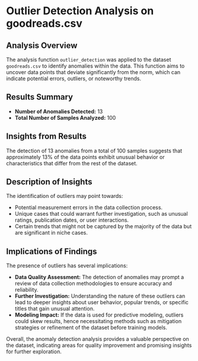 # Outlier Detection Analysis on goodreads.csv

## Analysis Overview
The analysis function `outlier_detection` was applied to the dataset `goodreads.csv` to identify anomalies within the data. This function aims to uncover data points that deviate significantly from the norm, which can indicate potential errors, outliers, or noteworthy trends.

## Results Summary
- **Number of Anomalies Detected:** 13
- **Total Number of Samples Analyzed:** 100

## Insights from Results
The detection of 13 anomalies from a total of 100 samples suggests that approximately 13% of the data points exhibit unusual behavior or characteristics that differ from the rest of the dataset. 

## Description of Insights
The identification of outliers may point towards:
- Potential measurement errors in the data collection process.
- Unique cases that could warrant further investigation, such as unusual ratings, publication dates, or user interactions.
- Certain trends that might not be captured by the majority of the data but are significant in niche cases.

## Implications of Findings
The presence of outliers has several implications:
- **Data Quality Assessment:** The detection of anomalies may prompt a review of data collection methodologies to ensure accuracy and reliability.
- **Further Investigation:** Understanding the nature of these outliers can lead to deeper insights about user behavior, popular trends, or specific titles that gain unusual attention.
- **Modeling Impact:** If the data is used for predictive modeling, outliers could skew results, hence necessitating methods such as mitigation strategies or refinement of the dataset before training models.

Overall, the anomaly detection analysis provides a valuable perspective on the dataset, indicating areas for quality improvement and promising insights for further exploration.